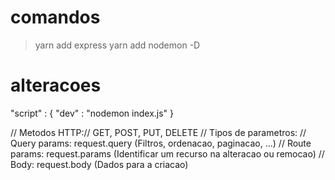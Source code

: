 # comandos
> yarn add express
> yarn add nodemon -D
# alteracoes
"script" : {
    "dev" : "nodemon index.js"
}

//  Metodos HTTP:// GET, POST, PUT, DELETE
//  Tipos de parametros:
//  Query params: request.query (Filtros, ordenacao, paginacao, ...)
//  Route params: request.params (Identificar um recurso na alteracao ou remocao)
//  Body: request.body (Dados para a criacao)